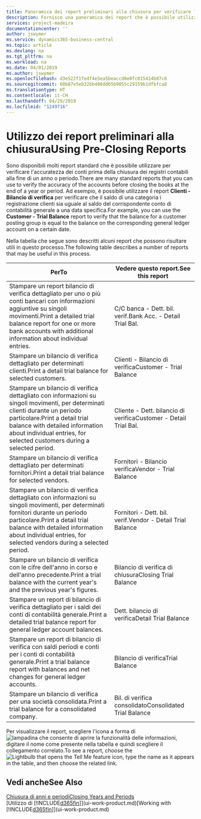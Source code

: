 ```yaml
---
title: Panoramica dei report preliminari alla chiusura per verificare l'accuratezza dei conti | Documenti Microsoft
description: Fornisce una panoramica dei report che è possibile utilizzare per verificare l'accuratezza dei conti prima della chiusura dei registri contabili alla fine di un anno o periodo.
services: project-madeira
documentationcenter: ''
author: jswymer
ms.service: dynamics365-business-central
ms.topic: article
ms.devlang: na
ms.tgt_pltfrm: na
ms.workload: na
ms.date: 04/01/2019
ms.author: jswymer
ms.openlocfilehash: d3e522f1fedf4e5ea5beaccd0e0fc015414b87c6
ms.sourcegitcommit: 60b87e5eb32bb408dd65b9855c29159b1dfbfca8
ms.translationtype: HT
ms.contentlocale: it-CH
ms.lasthandoff: 04/29/2019
ms.locfileid: "1249716"
---
```

# <a name="using-pre-closing-reports"></a><span data-ttu-id="56523-103">Utilizzo dei report preliminari alla chiusura</span><span class="sxs-lookup"><span data-stu-id="56523-103">Using Pre-Closing Reports</span></span>
<span data-ttu-id="56523-104">Sono disponibili molti report standard che è possibile utilizzare per verificare l'accuratezza dei conti prima della chiusura dei registri contabili alla fine di un anno o periodo.</span><span class="sxs-lookup"><span data-stu-id="56523-104">There are many standard reports that you can use to verify the accuracy of the accounts before closing the books at the end of a year or period.</span></span> <span data-ttu-id="56523-105">Ad esempio, è possibile utilizzare il report **Clienti - Bilancio di verifica** per verificare che il saldo di una categoria i registrazione clienti sia uguale al saldo del corrispondente conto di contabilità generale a una data specifica.</span><span class="sxs-lookup"><span data-stu-id="56523-105">For example, you can use the **Customer - Trial Balance** report to verify that the balance for a customer posting group is equal to the balance on the corresponding general ledger account on a certain date.</span></span>

<span data-ttu-id="56523-106">Nella tabella che segue sono descritti alcuni report che possono risultare utili in questo processo.</span><span class="sxs-lookup"><span data-stu-id="56523-106">The following table describes a number of reports that may be useful in this process.</span></span>

| <span data-ttu-id="56523-107">Per</span><span class="sxs-lookup"><span data-stu-id="56523-107">To</span></span> | <span data-ttu-id="56523-108">Vedere questo report.</span><span class="sxs-lookup"><span data-stu-id="56523-108">See this report</span></span> |
| --- | --- |
| <span data-ttu-id="56523-109">Stampare un report bilancio di verifica dettagliato per uno o più conti bancari con informazioni aggiuntive su singoli movimenti.</span><span class="sxs-lookup"><span data-stu-id="56523-109">Print a detailed trial balance report for one or more bank accounts with additional information about individual entries.</span></span> |<span data-ttu-id="56523-110">C/C banca - Dett. bil. verif.</span><span class="sxs-lookup"><span data-stu-id="56523-110">Bank Acc. - Detail Trial Bal.</span></span> |
| <span data-ttu-id="56523-111">Stampare un bilancio di verifica dettagliato per determinati clienti.</span><span class="sxs-lookup"><span data-stu-id="56523-111">Print a detail trial balance for selected customers.</span></span> |<span data-ttu-id="56523-112">Clienti - Bilancio di verifica</span><span class="sxs-lookup"><span data-stu-id="56523-112">Customer - Trial Balance</span></span> |
| <span data-ttu-id="56523-113">Stampare un bilancio di verifica dettagliato con informazioni su singoli movimenti, per determinati clienti durante un periodo particolare.</span><span class="sxs-lookup"><span data-stu-id="56523-113">Print a detail trial balance with detailed information about individual entries, for selected customers during a selected period.</span></span> |<span data-ttu-id="56523-114">Cliente - Dett. bilancio di verifica</span><span class="sxs-lookup"><span data-stu-id="56523-114">Customer - Detail Trial Bal.</span></span> |
| <span data-ttu-id="56523-115">Stampare un bilancio di verifica dettagliato per determinati fornitori.</span><span class="sxs-lookup"><span data-stu-id="56523-115">Print a detail trial balance for selected vendors.</span></span> |<span data-ttu-id="56523-116">Fornitori - Bilancio verifica</span><span class="sxs-lookup"><span data-stu-id="56523-116">Vendor - Trial Balance</span></span> |
| <span data-ttu-id="56523-117">Stampare un bilancio di verifica dettagliato con informazioni su singoli movimenti, per determinati fornitori durante un periodo particolare.</span><span class="sxs-lookup"><span data-stu-id="56523-117">Print a detail trial balance with detailed information about individual entries, for selected vendors during a selected period.</span></span> |<span data-ttu-id="56523-118">Fornitori - Dett. bil. verif.</span><span class="sxs-lookup"><span data-stu-id="56523-118">Vendor - Detail Trial Balance</span></span> |
| <span data-ttu-id="56523-119">Stampare un bilancio di verifica con le cifre dell'anno in corso e dell'anno precedente.</span><span class="sxs-lookup"><span data-stu-id="56523-119">Print a trial balance with the current year's and the previous year's figures.</span></span> |<span data-ttu-id="56523-120">Bilancio di verifica di chiusura</span><span class="sxs-lookup"><span data-stu-id="56523-120">Closing Trial Balance</span></span> |
| <span data-ttu-id="56523-121">Stampare un report di bilancio di verifica dettagliato per i saldi dei conti di contabilità generale.</span><span class="sxs-lookup"><span data-stu-id="56523-121">Print a detailed trial balance report for general ledger account balances.</span></span> |<span data-ttu-id="56523-122">Dett. bilancio di verifica</span><span class="sxs-lookup"><span data-stu-id="56523-122">Detail Trial Balance</span></span> |
| <span data-ttu-id="56523-123">Stampare un report di bilancio di verifica con saldi periodi e conti per i conti di contabilità generale.</span><span class="sxs-lookup"><span data-stu-id="56523-123">Print a trial balance report with balances and net changes for general ledger accounts.</span></span> |<span data-ttu-id="56523-124">Bilancio di verifica</span><span class="sxs-lookup"><span data-stu-id="56523-124">Trial Balance</span></span> |
| <span data-ttu-id="56523-125">Stampare un bilancio di verifica per una società consolidata.</span><span class="sxs-lookup"><span data-stu-id="56523-125">Print a trial balance for a consolidated company.</span></span> |<span data-ttu-id="56523-126">Bil. di verifica consolidato</span><span class="sxs-lookup"><span data-stu-id="56523-126">Consolidated Trial Balance</span></span> |

<span data-ttu-id="56523-127">Per visualizzare il report, scegliere l'icona a forma di ![lampadina che consente di aprire la funzionalità delle informazioni](media/ui-search/search_small.png "Informazioni sull'operazione che si desidera eseguire"), digitare il nome come presente nella tabella e quindi scegliere il collegamento correlato.</span><span class="sxs-lookup"><span data-stu-id="56523-127">To see a report, choose the ![Lightbulb that opens the Tell Me feature](media/ui-search/search_small.png "Tell me what you want to do") icon, type the name as it appears in the table, and then choose the related link.</span></span>

## <a name="see-also"></a><span data-ttu-id="56523-128">Vedi anche</span><span class="sxs-lookup"><span data-stu-id="56523-128">See Also</span></span>
[<span data-ttu-id="56523-129">Chiusura di anni e periodi</span><span class="sxs-lookup"><span data-stu-id="56523-129">Closing Years and Periods</span></span>](year-close-years-periods.md)  
<span data-ttu-id="56523-130">[Utilizzo di [!INCLUDE[d365fin](includes/d365fin_md.md)]](ui-work-product.md)</span><span class="sxs-lookup"><span data-stu-id="56523-130">[Working with [!INCLUDE[d365fin](includes/d365fin_md.md)]](ui-work-product.md)</span></span>

